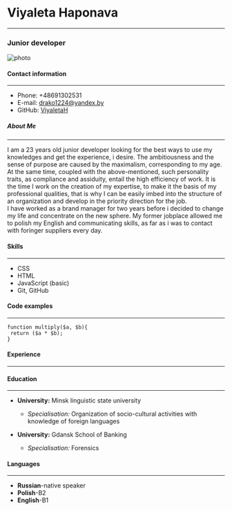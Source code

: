 # Viyaleta Haponava
******
### Junior  developer
![photo](C:/Users/37529/Desktop/DCIM/DSC_3.jpg)

#### Contact information
*****
* Phone: +48691302531
* E-mail: <drako1224@yandex.by>
* GitHub: [ViyaletaH](https://github.com/ViyaletaH)


##### About Me
*****
I am a 23 years old junior developer looking for the best ways to use my knowledges  and get the experience, i desire.
The ambitiousness and the sense of purpose are caused by the maximalism, corresponding to my age. 
At the same time, coupled with the above-mentioned, such personality traits, as compliance and assiduity, entail the high efficiency of work.  It is the time I work on the creation of my expertise, to make it the basis of my professional qualities, that is why I can be easily imbed into the structure of an organization and develop in the priority direction for the job.  
I have worked as a brand manager for two years before i decided to change my life and concentrate on the new sphere. My former jobplace allowed me to polish my English and communicating skills, as far as i was to contact with foringer suppliers every day.   


#### Skills
*****
* CSS
* HTML
* JavaScript (basic)
* Git, GitHub


#### Code examples
*******
```
function multiply($a, $b){
 return ($a * $b);
}
```


#### Experience
*******


#### Education
******
* **University:** Minsk linguistic state university
    + *Specialisation:* Organization of socio-cultural activities with knowledge of foreign languages

* **University:** Gdansk School of Banking
    + *Specialisation:* Forensics


#### Languages
******
* **Russian**-native speaker
* **Polish**-B2
* **English**-B1